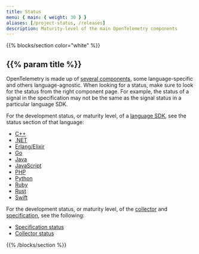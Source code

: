 ```yaml
---
title: Status
menu: { main: { weight: 30 } }
aliases: [/project-status, /releases]
description: Maturity-level of the main OpenTelemetry components
---
```


{{% blocks/section color="white" %}}

## {{% param title %}}

OpenTelemetry is made up of [several components][main-comp], some
language-specific and others language-agnostic. When looking for a status, make
sure to look for the status from the right component page. For example, the
status of a signal in the specification may not be the same as the signal status
in a particular language SDK.

For the development status, or maturity level, of a
[language SDK](/docs/languages/), see the status section of that language:

<div class="l-status-secondary mt-0">

- [C++](/docs/languages/cpp/#status-and-releases)
- [.NET](/docs/languages/net/#status-and-releases)
- [Erlang/Elixir](/docs/languages/erlang/#status-and-releases)
- [Go](/docs/languages/go/#status-and-releases)
- [Java](/docs/languages/java/#status-and-releases)
- [JavaScript](/docs/languages/js/#status-and-releases)
- [PHP](/docs/languages/php/#status-and-releases)
- [Python](/docs/languages/python/#status-and-releases)
- [Ruby](/docs/languages/ruby/#status-and-releases)
- [Rust](/docs/languages/rust/#status-and-releases)
- [Swift](/docs/languages/swift/#status-and-releases)

</div>

For the development status, or maturity level, of the
[collector](/docs/collector/) and [specification](/docs/specs/otel/), see the
following:

<div class="l-status-primary mt-0">

- [Specification status](/docs/specs/status/)
- [Collector status](/docs/collector/#status-and-releases)

</div>

[main-comp]: /docs/concepts/components/

{{% /blocks/section %}}
